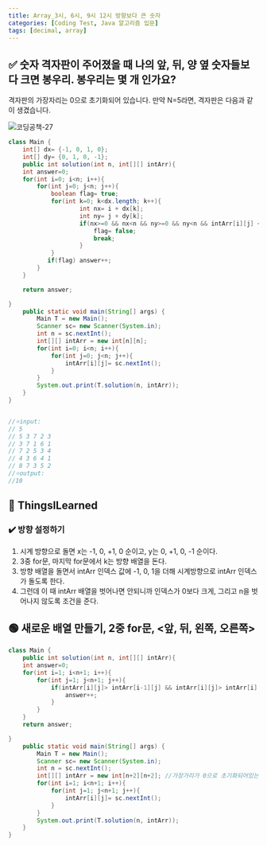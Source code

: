 ```yaml
---
title: Array_3시, 6시, 9시 12시 방향보다 큰 숫자
categories: [Coding Test, Java 알고리즘 입문]
tags: [decimal, array]
---
```


## ✅ 숫자 격자판이 주어졌을 때 나의 앞, 뒤, 양 옆 숫자들보다 크면 봉우리. 봉우리는 몇 개 인가요?

격자판의 가장자리는 0으로 초기화되어 있습니다.
만약 N=5라면, 격자판은 다음과 같이 생겼습니다.

![코딩공책-27](https://github.com/soheeparklee/sc_project_carrotMkt_improved/assets/97790983/95835756-b107-47f1-969b-10c307622267)

```java
class Main {
    int[] dx= {-1, 0, 1, 0};
    int[] dy= {0, 1, 0, -1};
    public int solution(int n, int[][] intArr){
    int answer=0;
    for(int i=0; i<n; i++){
        for(int j=0; j<n; j++){
            boolean flag= true;
            for(int k=0; k<dx.length; k++){
                    int nx= i + dx[k];
                    int ny= j + dy[k];
                    if(nx>=0 && nx<n && ny>=0 && ny<n && intArr[i][j] <= intArr[nx][ny]) {
                        flag= false;
                        break;
                    }
            }
           if(flag) answer++;
        }
    }

    return answer;

}
    public static void main(String[] args) {
        Main T = new Main();
        Scanner sc= new Scanner(System.in);
        int n = sc.nextInt();
        int[][] intArr = new int[n][n];
        for(int i=0; i<n; i++){
            for(int j=0; j<n; j++){
                intArr[i][j]= sc.nextInt();
            }
        }
        System.out.print(T.solution(n, intArr));
    }
}


//⭐️input:
// 5
// 5 3 7 2 3
// 3 7 1 6 1
// 7 2 5 3 4
// 4 3 6 4 1
// 8 7 3 5 2
//⭐️output:
//10
```

## 🔵 ThingsILearned

### ✔️ 방향 설정하기

1. 시계 방향으로 돌면 x는 -1, 0, +1, 0 순이고, y는 0, +1, 0, -1 순이다.
2. 3중 for문, 마지막 for문에서 k는 방향 배열을 돈다.
3. 방향 배열을 돌면서 intArr 인덱스 값에 -1, 0, 1을 더해 시계방향으로 intArr 인덱스가 돌도록 한다.
4. 그런데 이 때 intArr 배열을 벗어나면 안되니까 인덱스가 0보다 크게, 그리고 n을 벗어나지 않도록 조건을 준다.

## 🟢 새로운 배열 만들기, 2중 for문, <앞, 뒤, 왼쪽, 오른쪽>

```java
class Main {
    public int solution(int n, int[][] intArr){
    int answer=0;
    for(int i=1; i<n+1; i++){
        for(int j=1; j<n+1; j++){
            if(intArr[i][j]> intArr[i-1][j] && intArr[i][j]> intArr[i][j-1]&& intArr[i][j]> intArr[i+1][j] && intArr[i][j]> intArr[i][j+1]){ //<앞, 뒤, 왼쪽, 오른쪽>
                answer++;
            }
        }
    }
    return answer;

}
    public static void main(String[] args) {
        Main T = new Main();
        Scanner sc= new Scanner(System.in);
        int n = sc.nextInt();
        int[][] intArr = new int[n+2][n+2]; //가장가리가 0으로 초기화되어있는 배열 만들기
        for(int i=1; i<n+1; i++){
            for(int j=1; j<n+1; j++){
                intArr[i][j]= sc.nextInt();
            }
        }
        System.out.print(T.solution(n, intArr));
    }
}


```
